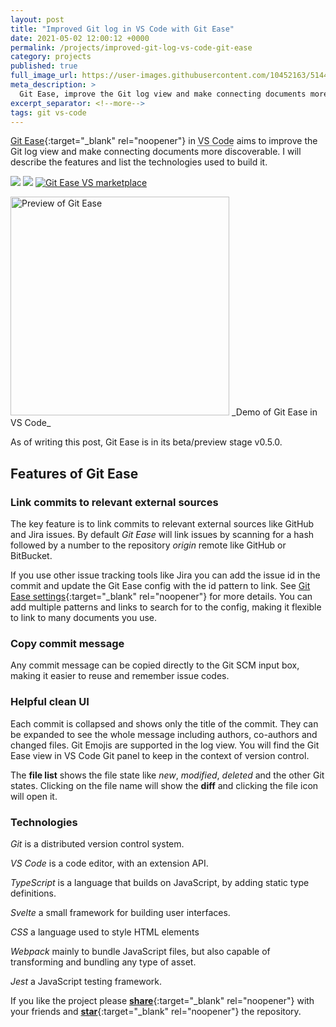 ```yaml
---
layout: post
title: "Improved Git log in VS Code with Git Ease"
date: 2021-05-02 12:00:12 +0000
permalink: /projects/improved-git-log-vs-code-git-ease
category: projects
published: true
full_image_url: https://user-images.githubusercontent.com/10452163/51446144-cc3b6f80-1d05-11e9-87fa-96622a25eedc.gif
meta_description: >
  Git Ease, improve the Git log view and make connecting documents more discoverable
excerpt_separator: <!--more-->
tags: git vs-code
---
```


[Git Ease](https://marketplace.visualstudio.com/items?itemName=RichardKotze.git-ease){:target="\_blank" rel="noopener"} in <abbr title="Visual Studio Code">VS Code</abbr> aims to improve the Git log view and make connecting documents more discoverable. I will describe the features and list the technologies used to build it.

<!--more-->

![](https://vsmarketplacebadge.apphb.com/installs/RichardKotze.git-ease.svg) [![](https://vsmarketplacebadge.apphb.com/downloads-short/RichardKotze.git-ease.svg)](https://marketplace.visualstudio.com/items?itemName=RichardKotze.git-ease.svg)&nbsp;[![Git Ease VS marketplace](https://vsmarketplacebadge.apphb.com/version-short/RichardKotze.git-ease.svg)](https://marketplace.visualstudio.com/items?itemName=RichardKotze.git-ease)

<img title="Preview of Git Ease" src="https://user-images.githubusercontent.com/10452163/114325414-f1576b00-9b27-11eb-9f69-753c6418a27c.png" width="350" />
_Demo of Git Ease in VS Code_

As of writing this post, Git Ease is in its beta/preview stage v0.5.0.

## Features of Git Ease

### Link commits to relevant external sources

The key feature is to link commits to relevant external sources like GitHub and Jira issues. By default _Git Ease_ will link issues by scanning for a hash followed by a number to the repository _origin_ remote like GitHub or BitBucket.

If you use other issue tracking tools like Jira you can add the issue id in the commit and update the Git Ease config with the id pattern to link. See [Git Ease settings](https://github.com/rkotze/git-ease#commit-log---linkpatternshttps://github.com/rkotze/git-ease#commit-log---linkpatterns){:target="\_blank" rel="noopener"} for more details. You can add multiple patterns and links to search for to the config, making it flexible to link to many documents you use.

### Copy commit message

Any commit message can be copied directly to the Git SCM input box, making it easier to reuse and remember issue codes.

### Helpful clean UI

Each commit is collapsed and shows only the title of the commit. They can be expanded to see the whole message including authors, co-authors and changed files. Git Emojis are supported in the log view. You will find the Git Ease view in VS Code Git panel to keep in the context of version control.

The **file list** shows the file state like _new_, _modified_, _deleted_ and the other Git states. Clicking on the file name will show the **diff** and clicking the file icon will open it.

### Technologies

<dfn>Git</dfn> is a distributed version control system.

<dfn>VS Code</dfn> is a code editor, with an extension API.

<dfn>TypeScript</dfn> is a language that builds on JavaScript, by adding static type definitions.

<dfn>Svelte</dfn> a small framework for building user interfaces.

<dfn>CSS</dfn> a language used to style HTML elements

<dfn>Webpack</dfn> mainly to bundle JavaScript files, but also capable of transforming and bundling any type of asset.

<dfn>Jest</dfn> a JavaScript testing framework.

If you like the project please [**share**](https://twitter.com/intent/tweet?hashtags=vscode,git,webdev&text=Git%20Ease%2C%20improve%20the%20Git%20log%20view%20and%20make%20connecting%20documents%20more%20discoverable%20in%20VS%20Code%20https://marketplace.visualstudio.com/items?itemName=RichardKotze.git-ease){:target="\_blank" rel="noopener"} with your friends and [**star**](https://github.com/rkotze/git-ease){:target="\_blank" rel="noopener"} the repository.

